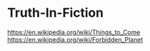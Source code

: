 # Truth-In-Fiction
https://en.wikipedia.org/wiki/Things_to_Come
https://en.wikipedia.org/wiki/Forbidden_Planet
